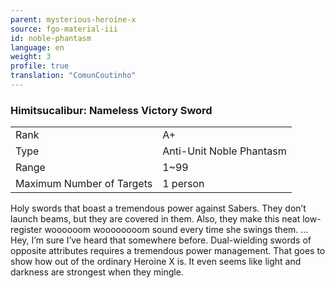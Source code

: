```yaml
---
parent: mysterious-heroine-x
source: fgo-material-iii
id: noble-phantasm
language: en
weight: 3
profile: true
translation: "ComunCoutinho"
---
```


### Himitsucalibur: Nameless Victory Sword

<table>
  <tr><td>Rank</td><td>A+</td></tr>
  <tr><td>Type</td><td>Anti-Unit Noble Phantasm</td></tr>
  <tr><td>Range</td><td>1~99</td></tr>
  <tr><td>Maximum Number of Targets</td><td>1 person</td></tr>
</table>

Holy swords that boast a tremendous power against Sabers.
They don’t launch beams, but they are covered in them. Also, they make this neat low-register woooooom woooooooom sound every time she swings them.
… Hey, I’m sure I’ve heard that somewhere before.
Dual-wielding swords of opposite attributes requires a tremendous power management. That goes to show how out of the ordinary Heroine X is.
It even seems like light and darkness are strongest when they mingle.
